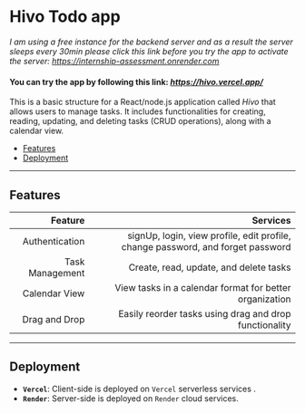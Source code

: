# Hivo Todo app  

*I am using a free instance for the backend server and as a result the server sleeps every 30min please click this link before you try the app to activate the server: https://internship-assessment.onrender.com*


#### You can try the app by following this link: *https://hivo.vercel.app/*

This is a basic structure for a React/node.js application called *Hivo* that allows users to manage tasks. It includes functionalities for creating, reading, updating, and deleting tasks (CRUD operations), along with a calendar view.

- [Features](#features)
- [Deployment](#deployment)

--------------------------------------------------------------

## Features

|Feature|Services|
|----:|-------:|
|Authentication|signUp, login, view profile, edit profile, change password, and forget password
|Task Management|Create, read, update, and delete tasks
|Calendar View| View tasks in a calendar format for better organization
|Drag and Drop|Easily reorder tasks using drag and drop functionality

--------------------------------------------------------------

## Deployment

- **`Vercel`**:  Client-side is deployed on `Vercel` serverless services .
- **`Render`**:   Server-side is deployed on `Render` cloud services.
